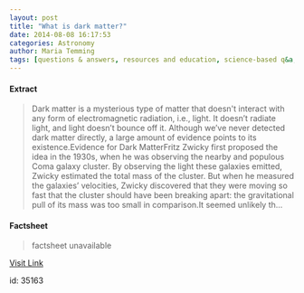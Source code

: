 ```yaml
---
layout: post
title: "What is dark matter?"
date: 2014-08-08 16:17:53
categories: Astronomy
author: Maria Temming
tags: [questions & answers, resources and education, science-based q&a, cosmology faq]
---
```



#### Extract
>Dark matter is a mysterious type of matter that doesn't interact with any form of electromagnetic radiation, i.e., light. It doesn’t radiate light, and light doesn’t bounce off it. Although we’ve never detected dark matter directly, a large amount of evidence points to its existence.Evidence for Dark MatterFritz Zwicky first proposed the idea in the 1930s, when he was observing the nearby and populous Coma galaxy cluster. By observing the light these galaxies emitted, Zwicky estimated the total mass of the cluster. But when he measured the galaxies’ velocities, Zwicky discovered that they were moving so fast that the cluster should have been breaking apart: the gravitational pull of its mass was too small in comparison.It seemed unlikely th...

#### Factsheet
>factsheet unavailable

[Visit Link](http://www.skyandtelescope.com/astronomy-resources/what-is-dark-matter/)

id:   35163



